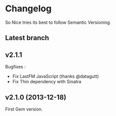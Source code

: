 Changelog
=========

So Nice tries its best to follow Semantic Versioning.

## Latest branch

## v2.1.1

Bugfixes :

- Fix LastFM JavaScript (thanks @datagutt)
- Fix Thin dependency with Sinatra

## v2.1.0 (2013-12-18)

First Gem version.
